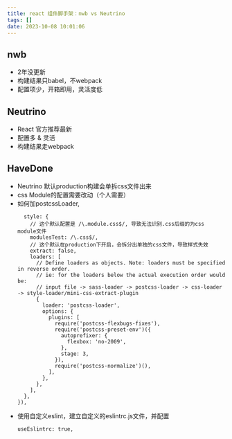 ```yaml
---
title: react 组件脚手架：nwb vs Neutrino
tags: []
date: 2023-10-08 10:01:06
---
```


## nwb

- 2年没更新
- 构建结果只babel，不webpack
- 配置项少，开箱即用，灵活度低

## Neutrino

- React 官方推荐最新
- 配置多 & 灵活
- 构建结果走webpack


##  HaveDone

- Neutrino 默认production构建会单拆css文件出来
- css Module的配置需要改动（个人需要）
- 如何加postcssLoader, 
    ```reactComponents({
      style: {
        // 这个默认配置是 /\.module.css$/, 导致无法识别.css后缀的为css module文件
        modulesTest: /\.css$/,
        // 这个默认在production下开启，会拆分出单独的css文件，导致样式失效
        extract: false,
        loaders: [
          // Define loaders as objects. Note: loaders must be specified in reverse order.
          // ie: for the loaders below the actual execution order would be:
          // input file -> sass-loader -> postcss-loader -> css-loader -> style-loader/mini-css-extract-plugin
          {
            loader: 'postcss-loader',
            options: {
              plugins: [
                require('postcss-flexbugs-fixes'),
                require('postcss-preset-env')({
                  autoprefixer: {
                    flexbox: 'no-2009',
                  },
                  stage: 3,
                }),
                require('postcss-normalize')(),
              ],
            },
          },
        ],
      },
    }),
    ```
- 使用自定义eslint，建立自定义的eslintrc.js文件，并配置
    ```
    useEslintrc: true,
    ```
